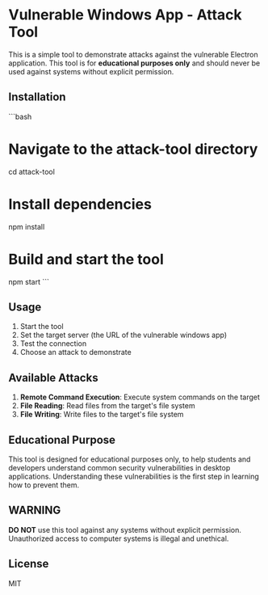 # Vulnerable Windows App - Attack Tool

This is a simple tool to demonstrate attacks against the vulnerable Electron application. This tool is for **educational purposes only** and should never be used against systems without explicit permission.

## Installation

\`\`\`bash
# Navigate to the attack-tool directory
cd attack-tool

# Install dependencies
npm install

# Build and start the tool
npm start
\`\`\`

## Usage

1. Start the tool
2. Set the target server (the URL of the vulnerable windows app)
3. Test the connection
4. Choose an attack to demonstrate

## Available Attacks

1. **Remote Command Execution**: Execute system commands on the target
2. **File Reading**: Read files from the target's file system
3. **File Writing**: Write files to the target's file system

## Educational Purpose

This tool is designed for educational purposes only, to help students and developers understand common security vulnerabilities in desktop applications. Understanding these vulnerabilities is the first step in learning how to prevent them.

## WARNING

**DO NOT** use this tool against any systems without explicit permission. Unauthorized access to computer systems is illegal and unethical.

## License

MIT
